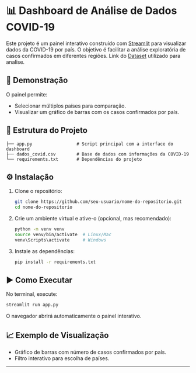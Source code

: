 # 📊 Dashboard de Análise de Dados COVID-19

Este projeto é um painel interativo construído com [Streamlit](https://streamlit.io/) para visualizar dados da COVID-19 por país. O objetivo é facilitar a análise exploratória de casos confirmados em diferentes regiões.
Link do [Dataset](https://www.kaggle.com/datasets/imdevskp/corona-virus-report) utilizado para analise.

## 🚀 Demonstração

O painel permite:

* Selecionar múltiplos países para comparação.
* Visualizar um gráfico de barras com os casos confirmados por país.

## 📁 Estrutura do Projeto

```
├── app.py                 # Script principal com a interface do dashboard
├── dados_covid.csv        # Base de dados com informações da COVID-19
└── requirements.txt       # Dependências do projeto
```

## ⚙️ Instalação

1. Clone o repositório:

   ```bash
   git clone https://github.com/seu-usuario/nome-do-repositorio.git
   cd nome-do-repositorio
   ```

2. Crie um ambiente virtual e ative-o (opcional, mas recomendado):

   ```bash
   python -m venv venv
   source venv/bin/activate  # Linux/Mac
   venv\Scripts\activate     # Windows
   ```

3. Instale as dependências:

   ```bash
   pip install -r requirements.txt
   ```

## ▶️ Como Executar

No terminal, execute:

```bash
streamlit run app.py
```

O navegador abrirá automaticamente o painel interativo.

## 📈 Exemplo de Visualização

* Gráfico de barras com número de casos confirmados por país.
* Filtro interativo para escolha de países.


---


